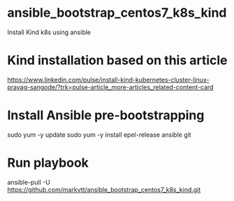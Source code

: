 # ansible_bootstrap_centos7_k8s_kind

Install Kind k8s using ansible

# Kind installation based on this article
https://www.linkedin.com/pulse/install-kind-kubernetes-cluster-linux-prayag-sangode/?trk=pulse-article_more-articles_related-content-card


# Install Ansible pre-bootstrapping
sudo yum -y update
sudo yum -y install epel-release ansible git

# Run playbook
ansible-pull -U https://github.com/markvtt/ansible_bootstrap_centos7_k8s_kind.git

